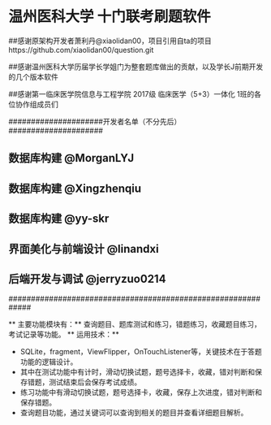 # 温州医科大学 十门联考刷题软件

##感谢原架构开发者萧利丹@xiaolidan00，项目引用自ta的项目https://github.com/xiaolidan00/question.git

##感谢温州医科大学历届学长学姐门为整套题库做出的贡献，以及学长J前期开发的几个版本软件

##感谢第一临床医学院信息与工程学院 2017级 临床医学（5+3）一体化 1班的各位协作组成员们

#####################开发者名单（不分先后）#####################
##                  数据库构建 @MorganLYJ
##                 数据库构建 @Xingzhenqiu
##                   数据库构建 @yy-skr
##               界面美化与前端设计 @linandxi
##               后端开发与调试 @jerryzuo0214
#############################################################

** 主要功能模块有：** 查询题目、题库测试和练习，错题练习，收藏题目练习，考试记录等功能。
** 运用技术：**
- SQLite，fragment，ViewFlipper，OnTouchListener等，关键技术在于答题功能的逻辑设计。
- 其中在测试功能中有计时，滑动切换试题，题号选择卡，收藏，错对判断和保存错题，测试结束后会保存考试成绩。
- 练习功能中有滑动切换试题，题号选择卡，收藏，保存上次进度，错对判断和保存错题。
- 查询题目功能，通过关键词可以查询到相关的题目并查看详细题目解析。
